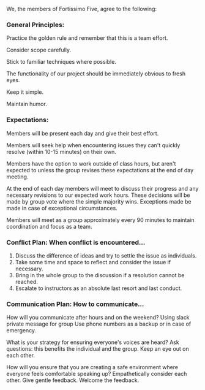 We, the members of Fortissimo Five, agree to the following:

### General Principles: 

Practice the golden rule and remember that this is a team effort.

Consider scope carefully.

Stick to familiar techniques where possible.

The functionality of our project should be immediately obvious to fresh eyes.

Keep it simple.

Maintain humor.

### Expectations: 

Members will be present each day and give their best effort.

Members will seek help when encountering issues they can't quickly resolve (within 10-15 minutes) on their own. 

Members have the option to work outside of class hours, but aren't expected to unless the group revises these expectations at the end of day meeting.
  
At the end of each day members will meet to discuss their progress and any necessary revisions to our expected work hours. These decisions will be made by group vote where the simple majority wins. Exceptions made be made in case of exceptional circumstances.

Members will meet as a group approximately every 90 minutes to maintain coordination and focus as a team.
  
### Conflict Plan: When conflict is encountered...

1. Discuss the difference of ideas and try to settle the issue as individuals.
2. Take some time and space to reflect and consider the issue if necessary.
3. Bring in the whole group to the discussion if a resolution cannot be reached.
4. Escalate to instructors as an absolute last resort and last conduct.

### Communication Plan: How to communicate... 

How will you communicate after hours and on the weekend?
  Using slack private message for group
  Use phone numbers as a backup or in case of emergency.

What is your strategy for ensuring everyone's voices are heard?
  Ask questions: this benefits the individual and the group.
  Keep an eye out on each other.

How will you ensure that you are creating a safe environment where everyone feels comfortable speaking up?
  Empathetically consider each other.
  Give gentle feedback.
  Welcome the feedback.